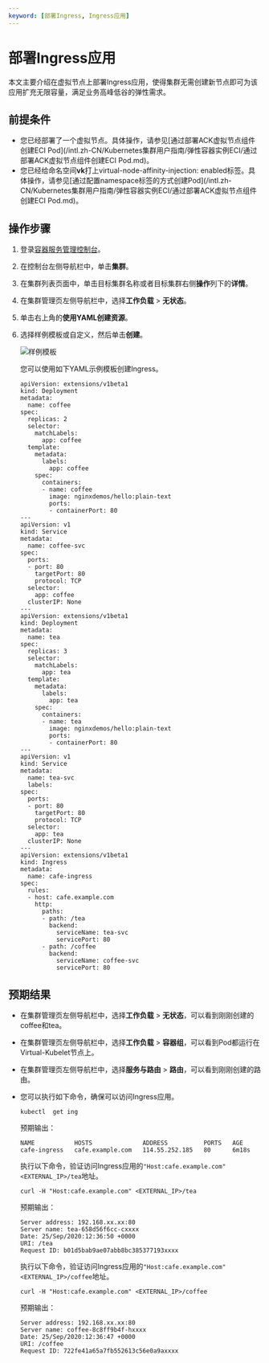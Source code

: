 ```yaml
---
keyword: [部署Ingress, Ingress应用]
---
```


# 部署Ingress应用

本文主要介绍在虚拟节点上部署Ingress应用，使得集群无需创建新节点即可为该应用扩充无限容量，满足业务高峰低谷的弹性需求。

## 前提条件

-   您已经部署了一个虚拟节点。具体操作，请参见[通过部署ACK虚拟节点组件创建ECI Pod](/intl.zh-CN/Kubernetes集群用户指南/弹性容器实例ECI/通过部署ACK虚拟节点组件创建ECI Pod.md)。
-   您已经给命名空间**vk**打上virtual-node-affinity-injection: enabled标签。具体操作，请参见[通过配置namespace标签的方式创建Pod](/intl.zh-CN/Kubernetes集群用户指南/弹性容器实例ECI/通过部署ACK虚拟节点组件创建ECI Pod.md)。

## 操作步骤

1.  登录[容器服务管理控制台](https://cs.console.aliyun.com)。

2.  在控制台左侧导航栏中，单击**集群**。

3.  在集群列表页面中，单击目标集群名称或者目标集群右侧**操作**列下的**详情**。

4.  在集群管理页左侧导航栏中，选择**工作负载** \> **无状态**。

5.  单击右上角的**使用YAML创建资源**。

6.  选择样例模板或自定义，然后单击**创建**。

    ![样例模板](https://static-aliyun-doc.oss-accelerate.aliyuncs.com/assets/img/zh-CN/6106659951/p47324.png)

    您可以使用如下YAML示例模板创建Ingress。

    ```
    apiVersion: extensions/v1beta1
    kind: Deployment
    metadata:
      name: coffee
    spec:
      replicas: 2
      selector:
        matchLabels:
          app: coffee
      template:
        metadata:
          labels:
            app: coffee
        spec:
          containers:
          - name: coffee
            image: nginxdemos/hello:plain-text
            ports:
            - containerPort: 80
    ---
    apiVersion: v1
    kind: Service
    metadata:
      name: coffee-svc
    spec:
      ports:
      - port: 80
        targetPort: 80
        protocol: TCP
      selector:
        app: coffee
      clusterIP: None
    ---
    apiVersion: extensions/v1beta1
    kind: Deployment
    metadata:
      name: tea
    spec:
      replicas: 3
      selector:
        matchLabels:
          app: tea
      template:
        metadata:
          labels:
            app: tea
        spec:
          containers:
          - name: tea
            image: nginxdemos/hello:plain-text
            ports:
            - containerPort: 80
    ---
    apiVersion: v1
    kind: Service
    metadata:
      name: tea-svc
      labels:
    spec:
      ports:
      - port: 80
        targetPort: 80
        protocol: TCP
      selector:
        app: tea
      clusterIP: None
    ---
    apiVersion: extensions/v1beta1
    kind: Ingress
    metadata:
      name: cafe-ingress
    spec:
      rules:
      - host: cafe.example.com
        http:
          paths:
          - path: /tea
            backend:
              serviceName: tea-svc
              servicePort: 80
          - path: /coffee
            backend:
              serviceName: coffee-svc
              servicePort: 80
    ```


## 预期结果

-   在集群管理页左侧导航栏中，选择**工作负载** \> **无状态**，可以看到刚刚创建的coffee和tea。
-   在集群管理页左侧导航栏中，选择**工作负载** \> **容器组**，可以看到Pod都运行在Virtual-Kubelet节点上。
-   在集群管理页左侧导航栏中，选择**服务与路由** \> **路由**，可以看到刚刚创建的路由。
-   您可以执行如下命令，确保可以访问Ingress应用。

    ```
    kubectl  get ing
    ```

    预期输出：

    ```
    NAME           HOSTS              ADDRESS          PORTS   AGE
    cafe-ingress   cafe.example.com   114.55.252.185   80      6m18s
    ```

    执行以下命令，验证访问Ingress应用的`"Host:cafe.example.com" <EXTERNAL_IP>/tea`地址。

    ```
    curl -H "Host:cafe.example.com" <EXTERNAL_IP>/tea
    ```

    预期输出：

    ```
    Server address: 192.168.xx.xx:80
    Server name: tea-658d56f6cc-cxxxx
    Date: 25/Sep/2020:12:36:50 +0000
    URI: /tea
    Request ID: b01d5bab9ae07abb8bc385377193xxxx
    ```

    执行以下命令，验证访问Ingress应用的`"Host:cafe.example.com" <EXTERNAL_IP>/coffee`地址。

    ```
    curl -H "Host:cafe.example.com" <EXTERNAL_IP>/coffee
    ```

    预期输出：

    ```
    Server address: 192.168.xx.xx:80
    Server name: coffee-8c8ff9b4f-hxxxx
    Date: 25/Sep/2020:12:36:47 +0000
    URI: /coffee
    Request ID: 722fe41a65a7fb552613c56e0a9axxxx
    ```



